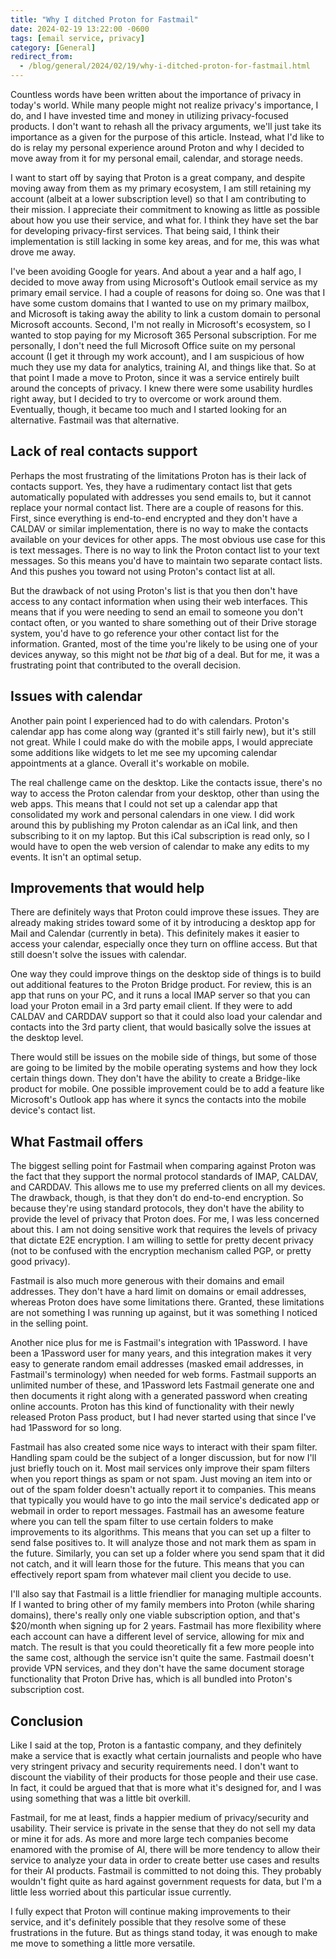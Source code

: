 ```yaml
---
title: "Why I ditched Proton for Fastmail"
date: 2024-02-19 13:22:00 -0600
tags: [email service, privacy]
category: [General]
redirect_from:
  - /blog/general/2024/02/19/why-i-ditched-proton-for-fastmail.html
---
```


Countless words have been written about the importance of privacy in today's world. While many people might not realize privacy's importance, I do, and I have invested time and money in utilizing privacy-focused products. I don't want to rehash all the privacy arguments, we'll just take its importance as a given for the purpose of this article. Instead, what I'd like to do is relay my personal experience around Proton and why I decided to move away from it for my personal email, calendar, and storage needs.

I want to start off by saying that Proton is a great company, and despite moving away from them as my primary ecosystem, I am still retaining my account (albeit at a lower subscription level) so that I am contributing to their mission. I appreciate their commitment to knowing as little as possible about how you use their service, and what for. I think they have set the bar for developing privacy-first services. That being said, I think their implementation is still lacking in some key areas, and for me, this was what drove me away.

I've been avoiding Google for years. And about a year and a half ago, I decided to move away from using Microsoft's Outlook email service as my primary email service. I had a couple of reasons for doing so. One was that I have some custom domains that I wanted to use on my primary mailbox, and Microsoft is taking away the ability to link a custom domain to personal Microsoft accounts. Second, I'm not really in Microsoft's ecosystem, so I wanted to stop paying for my Microsoft 365 Personal subscription. For me personally, I don't need the full Microsoft Office suite on my personal account (I get it through my work account), and I am suspicious of how much they use my data for analytics, training AI, and things like that. So at that point I made a move to Proton, since it was a service entirely built around the concepts of privacy. I knew there were some usability hurdles right away, but I decided to try to overcome or work around them. Eventually, though, it became too much and I started looking for an alternative. Fastmail was that alternative.

## Lack of real contacts support

Perhaps the most frustrating of the limitations Proton has is their lack of contacts support. Yes, they have a rudimentary contact list that gets automatically populated with addresses you send emails to, but it cannot replace your normal contact list. There are a couple of reasons for this. First, since everything is end-to-end encrypted and they don't have a CALDAV or similar implementation, there is no way to make the contacts available on your devices for other apps. The most obvious use case for this is text messages. There is no way to link the Proton contact list to your text messages. So this means you'd have to maintain two separate contact lists. And this pushes you toward not using Proton's contact list at all.

But the drawback of not using Proton's list is that you then don't have access to any contact information when using their web interfaces. This means that if you were needing to send an email to someone you don't contact often, or you wanted to share something out of their Drive storage system, you'd have to go reference your other contact list for the information. Granted, most of the time you're likely to be using one of your devices anyway, so this might not be _that_ big of a deal. But for me, it was a frustrating point that contributed to the overall decision.

## Issues with calendar

Another pain point I experienced had to do with calendars. Proton's calendar app has come along way (granted it's still fairly new), but it's still not great. While I could make do with the mobile apps, I would appreciate some additions like widgets to let me see my upcoming calendar appointments at a glance. Overall it's workable on mobile.

The real challenge came on the desktop. Like the contacts issue, there's no way to access the Proton calendar from your desktop, other than using the web apps. This means that I could not set up a calendar app that consolidated my work and personal calendars in one view. I did work around this by publishing my Proton calendar as an iCal link, and then subscribing to it on my laptop. But this iCal subscription is read only, so I would have to open the web version of calendar to make any edits to my events. It isn't an optimal setup.

## Improvements that would help

There are definitely ways that Proton could improve these issues. They are already making strides toward some of it by introducing a desktop app for Mail and Calendar (currently in beta). This definitely makes it easier to access your calendar, especially once they turn on offline access. But that still doesn't solve the issues with calendar.

One way they could improve things on the desktop side of things is to build out additional features to the Proton Bridge product. For review, this is an app that runs on your PC, and it runs a local IMAP server so that you can load your Proton email in a 3rd party email client. If they were to add CALDAV and CARDDAV support so that it could also load your calendar and contacts into the 3rd party client, that would basically solve the issues at the desktop level.

There would still be issues on the mobile side of things, but some of those are going to be limited by the mobile operating systems and how they lock certain things down. They don't have the ability to create a Bridge-like product for mobile. One possible improvement could be to add a feature like Microsoft's Outlook app has where it syncs the contacts into the mobile device's contact list.

## What Fastmail offers

The biggest selling point for Fastmail when comparing against Proton was the fact that they support the normal protocol standards of IMAP, CALDAV, and CARDDAV. This allows me to use my preferred clients on all my devices. The drawback, though, is that they don't do end-to-end encryption. So because they're using standard protocols, they don't have the ability to provide the level of privacy that Proton does. For me, I was less concerned about this. I am not doing sensitive work that requires the levels of privacy that dictate E2E encryption. I am willing to settle for pretty decent privacy (not to be confused with the encryption mechanism called PGP, or pretty good privacy).

Fastmail is also much more generous with their domains and email addresses. They don't have a hard limit on domains or email addresses, whereas Proton does have some limitations there. Granted, these limitations are not something I was running up against, but it was something I noticed in the selling point.

Another nice plus for me is Fastmail's integration with 1Password. I have been a 1Password user for many years, and this integration makes it very easy to generate random email addresses (masked email addresses, in Fastmail's terminology) when needed for web forms. Fastmail supports an unlimited number of these, and 1Password lets Fastmail generate one and then documents it right along with a generated password when creating online accounts. Proton has this kind of functionality with their newly released Proton Pass product, but I had never started using that since I've had 1Password for so long.

Fastmail has also created some nice ways to interact with their spam filter. Handling spam could be the subject of a longer discussion, but for now I'll just briefly touch on it. Most mail services only improve their spam filters when you report things as spam or not spam. Just moving an item into or out of the spam folder doesn't actually report it to companies. This means that typically you would have to go into the mail service's dedicated app or webmail in order to report messages. Fastmail has an awesome feature where you can tell the spam filter to use certain folders to make improvements to its algorithms. This means that you can set up a filter to send false positives to. It will analyze those and not mark them as spam in the future. Similarly, you can set up a folder where you send spam that it did not catch, and it will learn those for the future. This means that you can effectively report spam from whatever mail client you decide to use.

I'll also say that Fastmail is a little friendlier for managing multiple accounts. If I wanted to bring other of my family members into Proton (while sharing domains), there's really only one viable subscription option, and that's $20/month when signing up for 2 years. Fastmail has more flexibility where each account can have a different level of service, allowing for mix and match. The result is that you could theoretically fit a few more people into the same cost, although the service isn't quite the same. Fastmail doesn't provide VPN services, and they don't have the same document storage functionality that Proton Drive has, which is all bundled into Proton's subscription cost.

## Conclusion

Like I said at the top, Proton is a fantastic company, and they definitely make a service that is exactly what certain journalists and people who have very stringent privacy and security requirements need. I don't want to discount the viability of their products for those people and their use case. In fact, it could be argued that that is more what it's designed for, and I was using something that was a little bit overkill.

Fastmail, for me at least, finds a happier medium of privacy/security and usability. Their service is private in the sense that they do not sell my data or mine it for ads. As more and more large tech companies become enamored with the promise of AI, there will be more tendency to allow their service to analyze your data in order to create better use cases and results for their AI products. Fastmail is committed to not doing this. They probably wouldn't fight quite as hard against government requests for data, but I'm a little less worried about this particular issue currently.

I fully expect that Proton will continue making improvements to their service, and it's definitely possible that they resolve some of these frustrations in the future. But as things stand today, it was enough to make me move to something a little more versatile.
